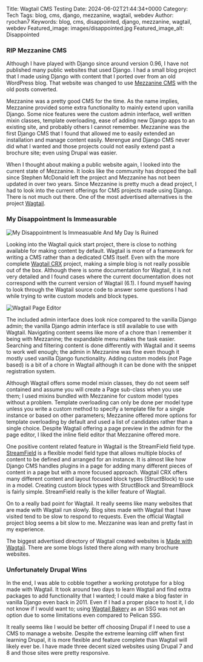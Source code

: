 Title: Wagtail CMS Testing
Date: 2024-06-02T21:44:34+0000
Category: Tech
Tags: blog, cms, django, mezzanine, wagtail, webdev
Author: ryochan7
Keywords: blog, cms, disappointed, django, mezzanine, wagtail, webdev
Featured_image: images/disappointed.jpg
Featured_image_alt: Disappointed

### RIP Mezzanine CMS

Although I have played with Django since around version 0.96,
I have not published many public websites that used Django. I had
a small blog project that I made using Django with content
that I ported over from an old WordPress blog. That website was changed
to use [Mezzanine CMS](https://github.com/stephenmcd/mezzanine) with the
old posts converted.

Mezzanine was a pretty good CMS for the time. As the name implies,
Mezzanine provided some extra functionality to mainly extend upon
vanilla Django. Some nice features were the custom admin interface, well written
mixin classes, template overloading, ease of adding new Django apps to
an existing site, and probably others I cannot remember. Mezzanine was
the first Django CMS that I found that allowed me to easily extended an
installation and manage content easily. Merengue and Django CMS never
did what I wanted and those projects could not easily extend past a
brochure site; even using Drupal was easier.

When I thought about making a public website again, I looked into
the current state of Mezzanine. It looks like the community has dropped
the ball since Stephen McDonald left the project and Mezzanine has not been
updated in over two years. Since Mezzanine is pretty much a dead project,
I had to look into the current offerings for CMS projects made using Django.
There is not much out there. One of the most advertised alternatives
is the project [Wagtail](https://wagtail.org/).

### My Disappointment Is Immeasurable

![My Disappointment Is Immeasuable And My Day Is Ruined]({static}/images/reviewbrah_disappointment.png)

Looking into the Wagtail quick start project, there is close to nothing
available for making content by default. Wagtail is more of a framework
for writing a CMS rather than a dedicated CMS itself. Even with the more
complete [Wagtail CRX](https://docs.coderedcorp.com/wagtail-crx/) project,
making a simple blog is not really possible out of the box. Although there is
some documentation for Wagtail, it is not very detailed and I found cases
where the current documentation does not correspond with the current version of Wagtail (6.1).
I found myself having to look through the Wagtail source code to answer
some questions I had while trying to write custom models and block types.

![Wagtail Page Editor]({static}/images/wagtail-page-editor.png)

The included admin interface does look nice compared to the vanilla
Django admin; the vanilla Django admin interface is still available to use
with Wagtail. Navigating content seems like more of a chore than I
remember it being with Mezzanine; the expandable menu makes the task easier.
Searching and filtering content is done
differently with Wagtail and it seems to work well enough; the admin in
Mezzanine was fine even though it mostly used vanilla Django functionality.
Adding custom models (not Page based) is a bit of a chore in Wagtail
although it can be done with the snippet registration system.

Although Wagtail offers some model mixin classes, they do not seem self contained
and assume you will create a Page sub-class when you use them; I used
mixins bundled with Mezzanine for custom model types without a problem.
Template overloading can only be done per model type unless you write a custom
method to specify a template file for a single instance or based on
other parameters; Mezzanine offered more options for template overloading
by default and used a list of candidates rather than a single choice.
Despite Wagtail offering a page preview in the admin for the
page editor, I liked the inline field editor that Mezzanine offered more.

One positive content related feature in Wagtail is the StreamField field type.
[StreamField](https://docs.wagtail.org/en/stable/topics/streamfield.html)
is a flexible model field type that allows multiple blocks of content
to be defined and arranged for an instance. It is almost like how Django CMS
handles plugins in a page for adding many different pieces of content
in a page but with a more focused approach. Wagtail CRX offers many different
content and layout focused block types (StructBlock) to use in a model.
Creating custom block types with StructBlock and StreamBlock is fairly simple.
StreamField really is the killer feature of Wagtail.

On to a really bad point for Wagtail.
It really seems like many websites that are made with Wagtail run slowly.
Blog sites made with Wagtail that I have visited tend to be slow to
respond to requests. Even the official Wagtail project blog seems a
bit slow to me. Mezzanine was lean and pretty fast in my experience.

The biggest advertised directory of Wagtail created websites is
[Made with Wagtail](https://madewithwagtail.org/). There are some blogs
listed there along with many brochure websites.

### Unfortunately Drupal Wins

In the end, I was able to cobble together a working
prototype for a blog made with Wagtail. It took around two days
to learn Wagtail and find extra packages to add functionality
that I wanted; I could make a blog faster in vanilla Django
even back in 2011. Even if I had a proper place to host it, I do not
know if I would want to; using
[Wagtail Bakery](https://github.com/wagtail-nest/wagtail-bakery)
as an SSG was not an option due to some limitations even compared to
Pelican SSG.

It really seems like I would be better off choosing Drupal
if I need to use a CMS to manage a website. Despite the extreme
learning cliff when first learning Drupal, it is more flexible
and feature complete than Wagtail will likely ever be. I have made
three decent sized websites using Drupal 7 and 8 and those sites were
pretty responsive.

